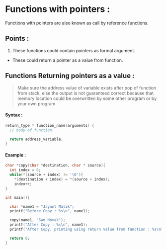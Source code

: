 # Functions with pointers :
Functions with pointers are also known as call by reference functions.

## Points :
1. These functions could contain pointers as formal argument.
- These could return a pointer as a value from function.

## Functions Returning pointers as a value :
> Make sure the address value of variable exists after pop of function from stack, else the output is not guaranteed correct because that memory location could be overwritten by some other program or by your own program.

#### Syntax :
```c
return_type * function_name(arguments) {
  // body of function

  return address_variable;
}
```

#### Example :

```c
char *copy(char *destination, char * source){
  int index = 0;
  while(*(source + index) != '\0'){
    *(destination + index) = *(source + index);
    index++;
}

int main(){

  char *name1 = "Jayant Malik";
  printf("Before Copy : %s\n", name1);

  copy(name1, "Sam Novak");
  printf("After Copy : %s\n", name1);
  printf("After Copy, printing using return value from function : %s\n", copy(name1, "Apples are sweet"));

  return 0;
}
```
